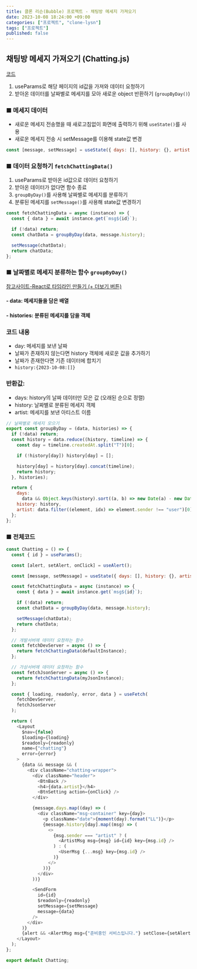 ```yaml
---
title: 클론 리슨(Bubble) 프로젝트 - 채팅방 메세지 가져오기
date: 2023-10-08 18:24:00 +09:00
categories: ["프로젝트", "clone-lysn"]
tags: ["프로젝트"]
published: false
---
```


## 채팅방 메세지 가져오기 (Chatting.js)

[코드](https://github.com/hyemin12/gomin-talk-app/blob/master/client/src/routes/Chatting/Chatting.js)

1. useParams로 해당 페이지의 id값을 가져와 데이터 요청하기
2. 받아온 데이터를 날짜별로 메세지를 모아 새로운 object 반환하기 (`groupByDay()`)

### ■ 메세지 데이터

- 새로운 메세지 전송했을 때 새로고침없이 화면에 출력하기 위해 `useState()`를 사용
- 새로운 메세지 전송 시 setMessage를 이용해 state값 변경

```js
const [message, setMessage] = useState({ days: [], history: {}, artist: "" });
```

### ■ 데이터 요청하기 `fetchChattingData()`

1. useParams로 받아온 id값으로 데이터 요청하기
2. 받아온 데이터가 없다면 함수 종료
3. `groupByDay()`를 사용해 날짜별로 메세지를 분류하기
4. 분류된 메세지를 `setMessage()`를 사용해 state값 변경하기

```js
const fetchChattingData = async (instance) => {
  const { data } = await instance.get(`msg${id}`);

  if (!data) return;
  const chatData = groupByDay(data, message.history);

  setMessage(chatData);
  return chatData;
};
```

### ■ 날짜별로 메세지 분류하는 함수 `groupByDay()`

[참고사이트-React로 타임라인 만들기 (+ 더보기 버튼)](https://leego.tistory.com/entry/React%EB%A1%9C-%ED%83%80%EC%9E%84%EB%9D%BC%EC%9D%B8-%EB%A7%8C%EB%93%A4%EA%B8%B0-%EB%8D%94%EB%B3%B4%EA%B8%B0-%EB%B2%84%ED%8A%BC)

#### - data: 메세지들을 담은 배열

#### - histories: 분류된 메세지를 담을 객체

### 코드 내용

- day: 메세지를 보낸 날짜
- 날짜가 존재하지 않는다면 history 객체에 새로운 값을 추가하기
- 날짜가 존재한다면 기존 데이터에 합치기
- `history:{2023-10-08:[]}`

### 반환값:

- days: history의 날짜 데이터만 모은 값 (오래된 순으로 정렬)
- history: 날짜별로 분류된 메세지 객체
- artist: 메세지를 보낸 아티스트 이름

```js
// 날짜별로 메세지 모으기
export const groupByDay = (data, histories) => {
  if (!data) return;
  const history = data.reduce((history, timeline) => {
    const day = timeline.createdAt.split("T")[0];

    if (!history[day]) history[day] = [];

    history[day] = history[day].concat(timeline);
    return history;
  }, histories);

  return {
    days:
      data && Object.keys(history).sort((a, b) => new Date(a) - new Date(b)),
    history: history,
    artist: data.filter((element, idx) => element.sender !== "user")[0].name
  };
};
```

### ■ 전체코드

```js
const Chatting = () => {
  const { id } = useParams();

  const [alert, setAlert, onClick] = useAlert();

  const [message, setMessage] = useState({ days: [], history: {}, artist: "" });

  const fetchChattingData = async (instance) => {
    const { data } = await instance.get(`msg${id}`);

    if (!data) return;
    const chatData = groupByDay(data, message.history);

    setMessage(chatData);
    return chatData;
  };

  // 개발서버에 데이터 요청하는 함수
  const fetchDevServer = async () => {
    return fetchChattingData(defaultInstance);
  };

  // 가상서버에 데이터 요청하는 함수
  const fetchJsonServer = async () => {
    return fetchChattingData(myJsonInstance);
  };

  const { loading, readonly, error, data } = useFetch(
    fetchDevServer,
    fetchJsonServer
  );

  return (
    <Layout
      $nav={false}
      $loading={loading}
      $readonly={readonly}
      name={"chatting"}
      error={error}
    >
      {data && message && (
        <div className="chatting-wrapper">
          <div className="header">
            <BtnBack />
            <h4>{data.artist}</h4>
            <BtnSetting action={onClick} />
          </div>

          {message.days.map((day) => (
            <div className="msg-container" key={day}>
              <p className="date">{moment(day).format("LL")}</p>
              {message.history[day].map((msg) => (
                <>
                  {msg.sender === "artist" ? (
                    <ArtistMsg msg={msg} id={id} key={msg.id} />
                  ) : (
                    <UserMsg {...msg} key={msg.id} />
                  )}
                </>
              ))}
            </div>
          ))}

          <SendForm
            id={id}
            $readonly={readonly}
            setMessage={setMessage}
            message={data}
          />
        </div>
      )}
      {alert && <AlertMsg msg={"준비중인 서비스입니다."} setClose={setAlert} />}
    </Layout>
  );
};

export default Chatting;
```
